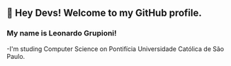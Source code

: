 ## 👋 Hey Devs! Welcome to my GitHub profile.
### My name is Leonardo Grupioni!

-I'm studing Computer Science on Pontifícia Universidade Católica de São Paulo.

<!--
**leonardogrupioni/leonardogrupioni** is a ✨ _special_ ✨ repository because its `README.md` (this file) appears on your GitHub profile.

Here are some ideas to get you started:

- 🔭 I’m currently working on ...
- 🌱 I’m currently learning ...
- 👯 I’m looking to collaborate on ...
- 🤔 I’m looking for help with ...
- 💬 Ask me about ...
- 📫 How to reach me: ...
- 😄 Pronouns: ...
- ⚡ Fun fact: ...
-->
